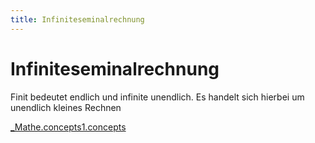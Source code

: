 ```yaml
---
title: Infiniteseminalrechnung
---
```

# Infiniteseminalrechnung

Finit bedeutet endlich und infinite unendlich. Es handelt sich hierbei um unendlich kleines Rechnen

[_Mathe.concepts1.concepts](Infiniteseminalrechnung/_Mathe.concepts1.concepts)